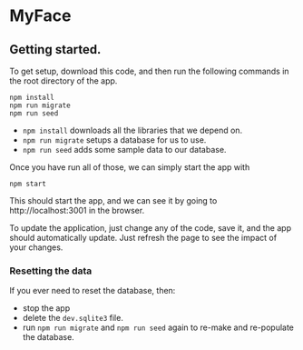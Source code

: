 # MyFace

## Getting started.
To get setup, download this code, and then run the following commands in the root directory of the app.

```shell
npm install
npm run migrate
npm run seed
```

- `npm install` downloads all the libraries that we depend on.
- `npm run migrate` setups a database for us to use.
- `npm run seed` adds some sample data to our database.

Once you have run all of those, we can simply start the app with
```shell
npm start
```

This should start the app, and we can see it by going to http://localhost:3001 in the browser.

To update the application, just change any of the code, save it, and the app should automatically update.
Just refresh the page to see the impact of your changes.

### Resetting the data
If you ever need to reset the database, then:
- stop the app
- delete the `dev.sqlite3` file.
- run `npm run migrate` and `npm run seed` again to re-make and re-populate the database.
